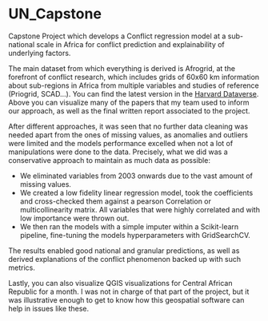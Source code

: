 # UN_Capstone
Capstone Project which develops a Conflict regression model at a sub-national scale in Africa for conflict prediction and explainability of underlying factors.

The main dataset from which everything is derived is Afrogrid, at the forefront of conflict research, which includes grids of 60x60 km information about sub-regions in Africa from multiple variables and studies of reference (Priogrid, SCAD...). You can find the latest version in the [Harvard Dataverse](https://dataverse.harvard.edu/dataset.xhtml?persistentId=doi:10.7910/DVN/LDI5TK). Above you can visualize many of the papers that my team used to inform our approach, as well as the final written report associated to the project.

After different approaches, it was seen that no further data cleaning was needed apart from the ones of missing values, as anomalies and outliers were limited and the models performance excelled when not a lot of manipulations were done to the data. Precisely, what we did was a conservative approach to maintain as much data as possible:

* We eliminated variables from 2003 onwards due to the vast amount of missing values.
* We created a low fidelity linear regression model, took the coefficients and cross-checked them against a pearson Correlation or multicollinearity matrix. All variables that were highly correlated and with low importance were thrown out.
* We then ran the models with a simple imputer within a Scikit-learn pipeline, fine-tuning the models hyperparameters with GridSearchCV.

The results enabled good national and granular predictions, as well as derived explanations of the conflict phenomenon backed up with such metrics.

Lastly, you can also visualize QGIS visualizations for Central African Republic for a month. I was not in charge of that part of the project, but it was illustrative enough to get to know how this geospatial software can help in issues like these.
